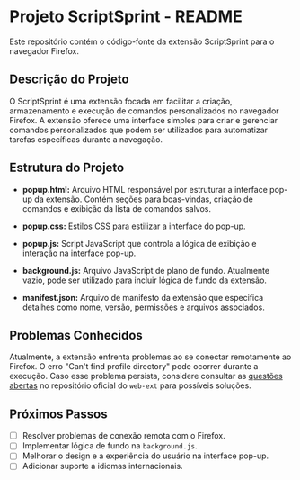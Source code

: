 # Projeto ScriptSprint - README

Este repositório contém o código-fonte da extensão ScriptSprint para o navegador Firefox.

## Descrição do Projeto

O ScriptSprint é uma extensão focada em facilitar a criação, armazenamento e execução de comandos personalizados no navegador Firefox. A extensão oferece uma interface simples para criar e gerenciar comandos personalizados que podem ser utilizados para automatizar tarefas específicas durante a navegação.

## Estrutura do Projeto

- **popup.html:** Arquivo HTML responsável por estruturar a interface pop-up da extensão. Contém seções para boas-vindas, criação de comandos e exibição da lista de comandos salvos.

- **popup.css:** Estilos CSS para estilizar a interface do pop-up.

- **popup.js:** Script JavaScript que controla a lógica de exibição e interação na interface pop-up.

- **background.js:** Arquivo JavaScript de plano de fundo. Atualmente vazio, pode ser utilizado para incluir lógica de fundo da extensão.

- **manifest.json:** Arquivo de manifesto da extensão que especifica detalhes como nome, versão, permissões e arquivos associados.

## Problemas Conhecidos

Atualmente, a extensão enfrenta problemas ao se conectar remotamente ao Firefox. O erro "Can't find profile directory" pode ocorrer durante a execução. Caso esse problema persista, considere consultar as [questões abertas](https://github.com/mozilla/web-ext/issues) no repositório oficial do `web-ext` para possíveis soluções.

## Próximos Passos

- [ ] Resolver problemas de conexão remota com o Firefox.
- [ ] Implementar lógica de fundo na `background.js`.
- [ ] Melhorar o design e a experiência do usuário na interface pop-up.
- [ ] Adicionar suporte a idiomas internacionais.
